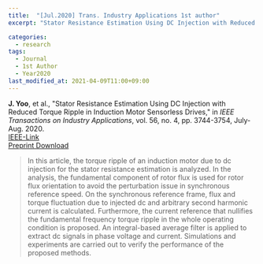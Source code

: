 ```yaml
---
title:  "[Jul.2020] Trans. Industry Applications 1st author"
excerpt: "Stator Resistance Estimation Using DC Injection with Reduced Torque Ripple in Induction Motor Sensorless Drives."

categories:
  - research
tags:
  - Journal
  - 1st Author
  - Year2020
last_modified_at: 2021-04-09T11:00+09:00
---
```


**J. Yoo**, et al., "Stator Resistance Estimation Using DC Injection with Reduced Torque Ripple in Induction Motor Sensorless Drives," in *IEEE Transactions on Industry Applications*, vol. 56, no. 4, pp. 3744-3754, July-Aug. 2020.  
[IEEE-Link](https://ieeexplore.ieee.org/document/9055132)  
[Preprint Download](Assets/papers/TIA2020_AcceptedVersion.pdf)
  
>In this article, the torque ripple of an induction motor due to dc injection for the stator resistance estimation is analyzed. In the analysis, the fundamental component of rotor flux is used for rotor flux orientation to avoid the perturbation issue in synchronous reference speed. On the synchronous reference frame, flux and torque fluctuation due to injected dc and arbitrary second harmonic current is calculated. Furthermore, the current reference that nullifies the fundamental frequency torque ripple in the whole operating condition is proposed. An integral-based average filter is applied to extract dc signals in phase voltage and current. Simulations and experiments are carried out to verify the performance of the proposed methods.

